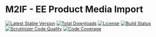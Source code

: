 # M2IF - EE Product Media Import

[![Latest Stable Version](https://img.shields.io/packagist/v/techdivision/import-product-media-ee.svg?style=flat-square)](https://packagist.org/packages/techdivision/import-product-media-ee) 
 [![Total Downloads](https://img.shields.io/packagist/dt/techdivision/import-product-media-ee.svg?style=flat-square)](https://packagist.org/packages/techdivision/import-product-media-ee)
 [![License](https://img.shields.io/packagist/l/techdivision/import-product-media-ee.svg?style=flat-square)](https://packagist.org/packages/techdivision/import-product-media-ee)
 [![Build Status](https://img.shields.io/travis/techdivision/import-product-media-ee/master.svg?style=flat-square)](http://travis-ci.org/techdivision/import-product-media-ee)
 [![Scrutinizer Code Quality](https://img.shields.io/scrutinizer/g/techdivision/import-product-media-ee/master.svg?style=flat-square)](https://scrutinizer-ci.com/g/techdivision/import-product-media-ee/?branch=master) [![Code Coverage](https://img.shields.io/scrutinizer/coverage/g/techdivision/import-product-media-ee/master.svg?style=flat-square)](https://scrutinizer-ci.com/g/techdivision/import-product-media-ee/?branch=master)

 